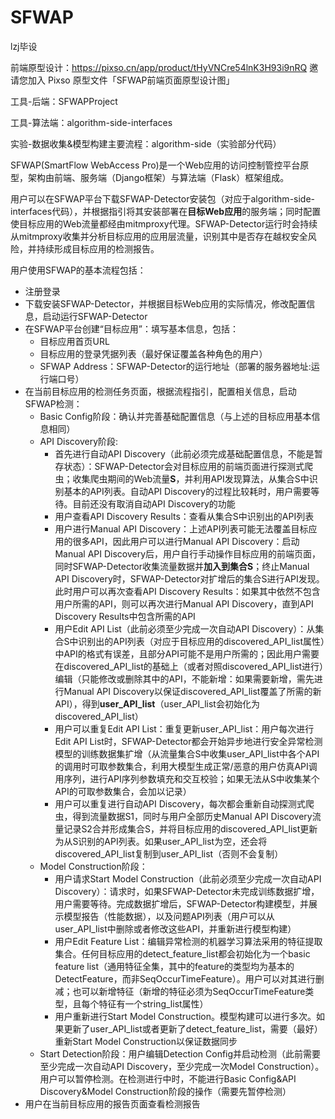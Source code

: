 # SFWAP
lzj毕设

前端原型设计：https://pixso.cn/app/product/tHyVNCre54lnK3H93i9nRQ 邀请您加入 Pixso 原型文件「SFWAP前端页面原型设计图」

工具-后端：SFWAPProject

工具-算法端：algorithm-side-interfaces

实验-数据收集&模型构建主要流程：algorithm-side（实验部分代码）






SFWAP(SmartFlow WebAccess Pro)是一个Web应用的访问控制管控平台原型，架构由前端、服务端（Django框架）与算法端（Flask）框架组成。

用户可以在SFWAP平台下载SFWAP-Detector安装包（对应于algorithm-side-interfaces代码），并根据指引将其安装部署在**目标Web应用**的服务端；同时配置使目标应用的Web流量都经由mitmproxy代理。SFWAP-Detector运行时会持续从mitmproxy收集并分析目标应用的应用层流量，识别其中是否存在越权安全风险，并持续形成目标应用的检测报告。

用户使用SFWAP的基本流程包括：

- 注册登录
- 下载安装SFWAP-Detector，并根据目标Web应用的实际情况，修改配置信息，启动运行SFWAP-Detector
- 在SFWAP平台创建“目标应用”：填写基本信息，包括：
  - 目标应用首页URL
  - 目标应用的登录凭据列表（最好保证覆盖各种角色的用户）
  - SFWAP Address：SFWAP-Detector的运行地址（部署的服务器地址:运行端口号）
- 在当前目标应用的检测任务页面，根据流程指引，配置相关信息，启动SFWAP检测：
  - Basic Config阶段：确认并完善基础配置信息（与上述的目标应用基本信息相同）
  - API Discovery阶段:
    - 首先进行自动API Discovery（此前必须完成基础配置信息，不能是暂存状态）：SFWAP-Detector会对目标应用的前端页面进行探测式爬虫；收集爬虫期间的Web流量**S**，并利用API发现算法，从集合S中识别基本的API列表。自动API Discovery的过程比较耗时，用户需要等待。目前还没有取消自动API Discovery的功能
    - 用户查看API Discovery Results：查看从集合S中识别出的API列表
    - 用户进行Manual API Discovery：上述API列表可能无法覆盖目标应用的很多API，因此用户可以进行Manual API Discovery：启动Manual API Discovery后，用户自行手动操作目标应用的前端页面，同时SFWAP-Detector收集流量数据并**加入到集合S**；终止Manual API Discovery时，SFWAP-Detector对扩增后的集合S进行API发现。此时用户可以再次查看API Discovery Results：如果其中依然不包含用户所需的API，则可以再次进行Manual API Discovery，直到API Discovery Results中包含所需的API
    - 用户Edit API List（此前必须至少完成一次自动API Discovery）：从集合S中识别出的API列表（对应于目标应用的discovered_API_list属性）中API的格式有误差，且部分API可能不是用户所需的；因此用户需要在discovered_API_list的基础上（或者对照discovered_API_list进行）编辑（只能修改或删除其中的API，不能新增：如果需要新增，需先进行Manual API Discovery以保证discovered_API_list覆盖了所需的新API），得到**user_API_list**（user_API_list会初始化为discovered_API_list）
    - 用户可以重复Edit API List：重复更新user_API_list：用户每次进行Edit API List时，SFWAP-Detector都会开始异步地进行安全异常检测模型的训练数据集扩增（从流量集合S中收集user_API_list中各个API的调用时可取参数集合，利用大模型生成正常/恶意的用户仿真API调用序列，进行API序列参数填充和交互校验；如果无法从S中收集某个API的可取参数集合，会加以记录）
    - 用户可以重复进行自动API Discovery，每次都会重新自动探测式爬虫，得到流量数据S1，同时与用户全部历史Manual API Discovery流量记录S2合并形成集合S，并将目标应用的discovered_API_list更新为从S识别的API列表。如果user_API_list为空，还会将discovered_API_list复制到user_API_list（否则不会复制）
  - Model Construction阶段：
    - 用户请求Start Model Construction（此前必须至少完成一次自动API Discovery）：请求时，如果SFWAP-Detector未完成训练数据扩增，用户需要等待。完成数据扩增后，SFWAP-Detector构建模型，并展示模型报告（性能数据），以及问题API列表（用户可以从user_API_list中删除或者修改这些API，并重新进行模型构建）
    - 用户Edit Feature List：编辑异常检测的机器学习算法采用的特征提取集合。任何目标应用的detect_feature_list都会初始化为一个basic feature list（通用特征全集，其中的feature的类型均为基本的DetectFeature，而非SeqOccurTimeFeature）。用户可以对其进行删减；也可以新增特征（新增的特征必须为SeqOccurTimeFeature类型，且每个特征有一个string_list属性）
    - 用户重新进行Start Model Construction。模型构建可以进行多次。如果更新了user_API_list或者更新了detect_feature_list，需要（最好）重新Start Model Construction以保证数据同步
  - Start Detection阶段：用户编辑Detection Config并启动检测（此前需要至少完成一次自动API Discovery，至少完成一次Model Construction）。用户可以暂停检测。在检测进行中时，不能进行Basic Config&API Discovery&Model Construction阶段的操作（需要先暂停检测）
- 用户在当前目标应用的报告页面查看检测报告

